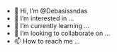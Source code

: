 - 👋 Hi, I’m @Debasissndas
- 👀 I’m interested in ...
- 🌱 I’m currently learning ...
- 💞️ I’m looking to collaborate on ...
- 📫 How to reach me ...

<!---
Debasissndas/Debasissndas is a Researcher✨ I am interested in massive NOMA✨I am currently learning secrecy outage probability of NOMA... Iam looking to collaborative on URLLC...i am reach at debasissuryanarayan@gmail.com ....repository because its `README.md` (this file) appears on your GitHub profile.
You can click the Preview link to take a look at your changes.
--->
